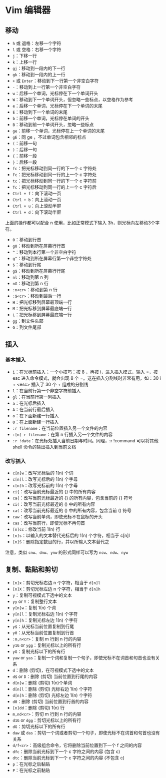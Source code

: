 # Vim 编辑器

## 移动

- `h` 或 退格：左移一个字符
- `l` 或 空格：右移一个字符
- `j`：下移一行
- `k`：上移一行
- `gj`：移动到一段内的下一行
- `gk`：移动到一段内的上一行
- `+` 或  `Enter`：移动到下一行第一个非空白字符
- `-`：移动到上一行第一个非空白字符
- `w`：后移一个单词，光标停在下一个单词开头
- `W`：移动到下一个单词开头，但忽略一些标点，以空格作为参考
- `e`：后移一个单词，光标停在下一个单词的末尾
- `E`：移动到下一个单词的末尾
- `b`：前移一个单词，光标停在单词的开头
- `B`：移动到前一个单词开头，忽略一些标点
- `ge`：前移一个单词，光标停在上一个单词的末尾
- `gE`：同 ge ，不过单词包含相邻的标点
- `(`：前移一句
- `)`：后移一句
- `{`：前移一段
- `}`：后移一段
- `fc`：把光标移动到同一行的下一个 c 字符处
- `Fc`：把光标移动到同一行的上一个 c 字符处
- `tc`：把光标移动到同一行的下一个 c 字符前
- `Tc`：把光标移动到同一行的上一个 c 字符后
- `Ctrl + f`：向下滚动一页
- `Ctrl + b`：向上滚动一页
- `Ctrl + u`：向上滚动半屏
- `Ctrl + d`：向下滚动半屏

上面的操作都可以配合 n 使用，比如正常模式下输入 3h，则光标向左移动3个字符。

- `0`：移动到行首
- `g0`：移动到所在屏幕行行首
- `^`：移动到本行第一个非空白字符
- `g^`：移动到所在屏幕行第一个非空字符处
- `$`：移动到行尾
- `g$`：移动到所在屏幕行行尾
- `nl`：移动到第 n 列
- `nG`：移动到第 n 行
- `:n<cr>`：移动到第 n 行
- `:$<cr>`：移动到最后一行
- `H`：把光标移到屏幕最顶端一行
- `M`：把光标移到屏幕最底端一行
- `L`：把光标移到屏幕最底端一行
- `gg`：到文件头部
- `G`：到文件尾部

## 插入

### 基本插入

- `i`：在光标前插入；一个小技巧：按 8 ，再按 i，进入插入模式，输入 =，按 esc 进入命令模式，就会出现 8 个 =。这在插入分割线时非常有用，如：30 i + \<esc\> 插入了 30 个 + 组成的分割线
- `l`：在当前行第一个非空字符前插入
- `gl`：在当前行第一列插入
- `a`：在光标后插入
- `A`：在当前行最后插入
- `o`：在下面新建一行插入
- `O`：在上面新建一行插入
- `:r filename`：在当前位置插入另一个文件的内容
- `:[n] r filename`：在第 n 行插入另一个文件的内容
- `:r !date`：在光标处插入当前日期与时间。同理，:r !command 可以将其他 shell 命令的输出插入到当前文档

### 改写插入

- `c[n]w`：改写光标后的 1(n) 个词
- `c[n]l`：改写光标后的 1(n) 个字母
- `c[n]h`：改写光标前的 1(n) 个字母
- `ci{`：改写当前光标最近的 {} 中的所有内容
- `ca{`：改写当前光标最近的 {} 的所有内容，包含当前的 {} 符号
- `ci(`：改写当前光标最近的 () 中的所有内容
- `ca(`：改写当前光标最近的 () 中的所有内容，包含当前 () 符号
- `caw`：改写当前单词，即使光标不在鼠标的开头
- `cas`：改写当前行，即使光标不再句首
- `[n]cc`：修改当前 1(n) 行
- `[n]s`：以输入的文本替代光标后的 1(n) 个字符，相当于 c[n]l
- `[n]S`：删除指定数目的行，并以所输入文本替代之

注意，类似 `cnw`、`dnw`、`ynw` 的形式同样可以写为 `ncw`、`ndw`、`nyw`

## 复制、黏贴和剪切

- `[n]x`：剪切光标右边 n 个字符，相当于 `d[n]l`
- `[n]X`：剪切光标左边 n 个字符，相当于 `d[n]h`
- `y`：复制可视模式下选中的文本
- `yy` or `Y`：复制整行文本
- `y[n]w`：复制 1(n) 个词
- `y[n]l`：复制光标右边 1(n) 个字符
- `y[n]h`：复制光标左边 1(n) 个字符
- `y$`：从光标当前位置复制到行尾
- `y0`：从光标当前位置复制到行首
- `:m,n<cr>`：复制 m 行到 n 行的内容
- `y1G` or `ygg`：复制光标以上的所有行
- `yG`：复制光标以下的所有行
- `yaw` or `yas`：复制一个词和复制一个句子，即使光标不在词首和句首也没有关系
- `d`：删除 (剪切)，在可视模式下选中的文本
- `d$` or `D`：删除 (剪切) 当前位置到行尾的内容
- `d[n]w`：删除 (剪切) 1(n)个单词
- `d[n]l`：删除 (剪切) 光标右边 1(n) 个字符
- `d[n]h`：删除 (剪切) 光标左边 1(n) 个字符
- `d0`：删除 (剪切) 当前位置到行首的内容
- `[n]dd`：删除 (剪切) 1(n) 行
- `m,nd<cr>`：剪切 m 行到 n 行的内容
- `d1G` or `dgg`：剪切光标以上的所有行
- `dG`：剪切光标以下的所有行
- `daw` 或 `das`：剪切一个词或者剪切一个句子，即使光标不在词首和句首也没有关系
- `d/f<cr>`：高级组合命令，它将删除当前位置到下一个 f 之间的内容
- `dfc`：删除当前光标到下一个 c 字符之间的内容 (包含 c)
- `dtc`：删除当前光标到下一个 c 字符之间的内容 (不包含 c)
- `p`：在光标之后黏贴
- `P`：在光标之前黏贴